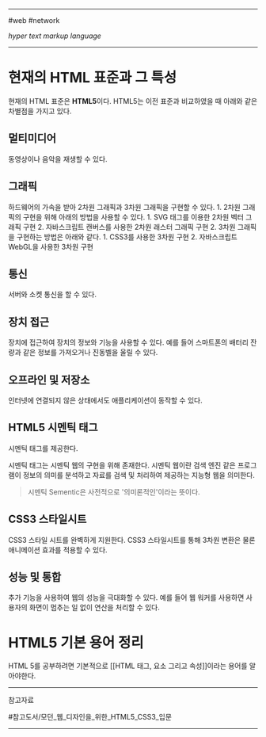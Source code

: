 
---

#web #network

*hyper text markup language*

---

# 현재의 HTML 표준과 그 특성

현재의 HTML 표준은 **HTML5**이다. HTML5는 이전 표준과 비교하였을 때 아래와 같은 차별점을 가지고 있다.

## 멀티미디어

동영상이나 음악을 재생할 수 있다.

## 그래픽

하드웨어의 가속을 받아 2차원 그래픽과 3차원 그래픽을 구현할 수 있다.
	1. 2차원 그래픽의 구현을 위해 아래의 방법을 사용할 수 있다.
		1. SVG 태그를 이용한 2차원 벡터 그래픽 구현
		2. 자바스크립트 캔버스를 사용한 2차원 래스터 그래픽 구현
	2. 3차원 그래픽을 구현하는 방법은 아래와 같다.
		1. CSS3를 사용한 3차원 구현
		2. 자바스크립트 WebGL을 사용한 3차원 구현

## 통신

서버와 소켓 통신을 할 수 있다.

## 장치 접근

장치에 접근하여 장치의 정보와 기능을 사용할 수 있다.
예를 들어 스마트폰의 배터리 잔량과 같은 정보를 가져오거나 진동벨을 울릴 수 있다.

## 오프라인 및 저장소

인터넷에 연결되지 않은 상태에서도 애플리케이션이 동작할 수 있다.

## HTML5 시멘틱 태그

시멘틱 태그를 제공한다.

시멘틱 태그는 시멘틱 웹의 구현을 위해 존재한다.
시멘틱 웹이란 검색 엔진 같은 프로그램이 정보의 의미를 분석하고 자료를 검색 및 처리하여 제공하는 지능형 웹을 의미한다.

> 시멘틱 Sementic은 사전적으로 '의미론적인'이라는 뜻이다.

## CSS3 스타일시트

CSS3 스타일 시트를 완벽하게 지원한다. CSS3 스타일시트를 통해 3차원 변환은 물론 애니메이션 효과를 적용할 수 있다.

## 성능 및 통합

추가 기능을 사용하여 웹의 성능을 극대화할 수 있다. 예를 들어 웹 워커를 사용하면 사용자의 화면이 멈추는 일 없이 연산을 처리할 수 있다.

# HTML5 기본 용어 정리

HTML 5를 공부하려면 기본적으로 [[HTML 태그, 요소 그리고 속성]]이라는 용어를 알아야한다.

---

참고자료

#참고도서/모던_웹_디자인을_위한_HTML5_CSS3_입문 

---